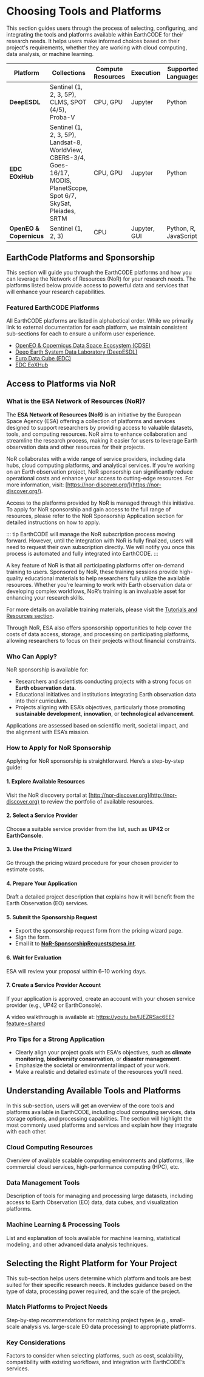 # Choosing Tools and Platforms

This section guides users through the process of selecting, configuring, and integrating the tools and platforms available within EarthCODE for their research needs. It helps users make informed choices based on their project's requirements, whether they are working with cloud computing, data analysis, or machine learning.


| Platform             | Collections                                                | Compute Resources | Execution               | Supported Languages      |
|----------------------|-------------------------------------------------------------|--------------------|--------------------------|---------------------------|
| **DeepESDL**         | Sentinel (1, 2, 3, 5P), CLMS, SPOT (4/5), Proba-V           | CPU, GPU           | Jupyter                  | Python                    |
| **EDC EOxHub**       | Sentinel (1, 2, 3, 5P), Landsat-8, WorldView, CBERS-3/4, Goes-16/17, MODIS, PlanetScope, Spot 6/7, SkySat, Pleiades, SRTM | CPU, GPU           | Jupyter                  | Python                    |
| **OpenEO & Copernicus** | Sentinel (1, 2, 3)                                       | CPU | Jupyter, GUI          | Python, R, JavaScript     |

## EarthCode Platforms and Sponsorship

This section will guide you through the EarthCODE platforms and how you can leverage the Network of Resources (NoR) for your research needs. The platforms listed below provide access to powerful data and services that will enhance your research capabilities.

### Featured EarthCODE Platforms

All EarthCODE platforms are listed in alphabetical order. While we primarily link to external documentation for each platform, we maintain consistent sub-sections for each to ensure a uniform user experience.

- [OpenEO & Copernicus Data Space Ecosystem (CDSE)](./OpenEO.md)
- [Deep Earth System Data Laboratory (DeepESDL)](./DeepESDL.md)
- [Euro Data Cube (EDC)](./EDC.md)
- [EDC EoXHub](./EOxHub_Pangeo.md)

## Access to Platforms via NoR

### **What is the ESA Network of Resources (NoR)?**

The **ESA Network of Resources (NoR)** is an initiative by the European Space Agency (ESA) offering a collection of platforms and services designed to support researchers by providing access to valuable datasets, tools, and computing resources. NoR aims to enhance collaboration and streamline the research process, making it easier for users to leverage Earth observation data and other resources for their projects.

NoR collaborates with a wide range of service providers, including data hubs, cloud computing platforms, and analytical services. If you're working on an Earth observation project, NoR sponsorship can significantly reduce operational costs and enhance your access to cutting-edge resources. For more information, visit: [https://nor-discover.org/](https://nor-discover.org/).

Access to the platforms provided by NoR is managed through this initiative. To apply for NoR sponsorship and gain access to the full range of resources, please refer to the NoR Sponsorship Application section for detailed instructions on how to apply.

::: tip
EarthCODE will manage the NoR subscription process moving forward. However, until the integration with NoR is fully finalized, users will need to request their own subscription directly. We will notify you once this process is automated and fully integrated into EarthCODE.
:::

A key feature of NoR is that all participating platforms offer on-demand training to users. Sponsored by NoR, these training sessions provide high-quality educational materials to help researchers fully utilize the available resources. Whether you're learning to work with Earth observation data or developing complex workflows, NoR’s training is an invaluable asset for enhancing your research skills.

For more details on available training materials, please visit the [Tutorials and Resources section]().

Through NoR, ESA also offers sponsorship opportunities to help cover the costs of data access, storage, and processing on participating platforms, allowing researchers to focus on their projects without financial constraints.

### **Who Can Apply?**

NoR sponsorship is available for:
- Researchers and scientists conducting projects with a strong focus on **Earth observation data**.
- Educational initiatives and institutions integrating Earth observation data into their curriculum.
- Projects aligning with ESA’s objectives, particularly those promoting **sustainable development**, **innovation**, or **technological advancement**.

Applications are assessed based on scientific merit, societal impact, and the alignment with ESA’s mission.


### **How to Apply for NoR Sponsorship**

Applying for NoR sponsorship is straightforward. Here’s a step-by-step guide:

#### **1. Explore Available Resources**
Visit the NoR discovery portal at [http://nor-discover.org](http://nor-discover.org) to review the portfolio of available resources.

#### **2. Select a Service Provider**
Choose a suitable service provider from the list, such as **UP42** or **EarthConsole**.

#### **3. Use the Pricing Wizard**
Go through the pricing wizard procedure for your chosen provider to estimate costs.

#### **4. Prepare Your Application**
Draft a detailed project description that explains how it will benefit from the Earth Observation (EO) services.

#### **5. Submit the Sponsorship Request**
- Export the sponsorship request form from the pricing wizard page.
- Sign the form.
- Email it to **NoR-SponsorshipRequests@esa.int**.

#### **6. Wait for Evaluation**
ESA will review your proposal within 6–10 working days.

#### **7. Create a Service Provider Account**
If your application is approved, create an account with your chosen service provider (e.g., UP42 or EarthConsole).

A video walkthrough is available at: https://youtu.be/IJEZRSac6EE?feature=shared

### **Pro Tips for a Strong Application**
- Clearly align your project goals with ESA's objectives, such as **climate monitoring**, **biodiversity conservation**, or **disaster management**.
- Emphasize the societal or environmental impact of your work.
- Make a realistic and detailed estimate of the resources you’ll need.


## Understanding Available Tools and Platforms
In this sub-section, users will get an overview of the core tools and platforms available in EarthCODE, including cloud computing services, data storage options, and processing capabilities. The section will highlight the most commonly used platforms and services and explain how they integrate with each other.

### Cloud Computing Resources

Overview of available scalable computing environments and platforms, like commercial cloud services, high-performance computing (HPC), etc.

### Data Management Tools

Description of tools for managing and processing large datasets, including access to Earth Observation (EO) data, data cubes, and visualization platforms.

### Machine Learning & Processing Tools

List and explanation of tools available for machine learning, statistical modeling, and other advanced data analysis techniques.

## Selecting the Right Platform for Your Project

This sub-section helps users determine which platform and tools are best suited for their specific research needs. It includes guidance based on the type of data, processing power required, and the scale of the project.

### Match Platforms to Project Needs

Step-by-step recommendations for matching project types (e.g., small-scale analysis vs. large-scale EO data processing) to appropriate platforms.

### Key Considerations

Factors to consider when selecting platforms, such as cost, scalability, compatibility with existing workflows, and integration with EarthCODE’s services.


